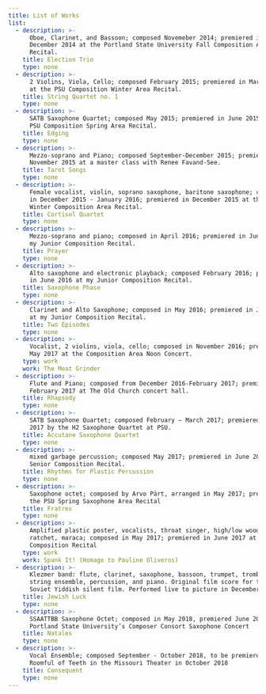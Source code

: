 ```yaml
---
title: List of Works
list:
  - description: >-
      Oboe, Clarinet, and Bassoon; composed Novemeber 2014; premiered in
      December 2014 at the Portland State University Fall Composition Area
      Recital.
    title: Election Trio
    type: none
  - description: >-
      2 Violins, Viola, Cello; composed February 2015; premiered in March 2015
      at the PSU Composition Winter Area Recital.
    title: String Quartet no. 1
    type: none
  - description: >-
      SATB Saxophone Quartet; composed May 2015; premiered in June 2015 at the
      PSU Composition Spring Area Recital.
    title: Edging
    type: none
  - description: >-
      Mezzo-soprano and Piano; composed September-December 2015; premiered in
      November 2015 at a master class with Renee Favand-See.
    title: Tarot Songs
    type: none
  - description: >-
      Female vocalist, violin, soprano saxophone, baritone saxophone; composed
      in December 2015 - January 2016; premiered in December 2015 at the PSU
      Winter Composition Area Recital.
    title: Cortisol Quartet
    type: none
  - description: >-
      Mezzo-soprano and piano; composed in April 2016; premiered in June 2016 at
      my Junior Composition Recital.
    title: Prayer
    type: none
  - description: >-
      Alto saxophone and electronic playback; composed February 2016; premiered
      in June 2016 at my Junior Composition Recital.
    title: Saxophone Phase
    type: none
  - description: >-
      Clarinet and Alto Saxophone; composed in May 2016; premiered in June 2016
      at my Junior Composition Recital.
    title: Two Episodes
    type: none
  - description: >-
      Vocalist, 2 violins, viola, cello; composed in November 2016; premiered in
      May 2017 at the Composition Area Noon Concert.
    type: work
    work: The Meat Grinder
  - description: >-
      Flute and Piano; composed from December 2016-February 2017; premiered in
      February 2017 at The Old Church concert hall.
    title: Rhapsody
    type: none
  - description: >-
      SATB Saxophone Quartet; composed February – March 2017; premiered in April
      2017 by the H2 Saxophone Quartet at PSU.
    title: Accutane Saxophone Quartet
    type: none
  - description: >-
      mixed garbage percussion; composed May 2017; premiered in June 2017 at my
      Senior Composition Recital.
    title: Rhythms for Plastic Percussion
    type: none
  - description: >-
      Saxophone octet; composed by Arvo Pärt, arranged in May 2017; premiered in
      the PSU Spring Saxophone Area Recital
    title: Fratres
    type: none
  - description: >-
      Amplified plastic poster, vocalists, throat singer, high/low woodblock,
      ratchet, maraca; composed in May 2017; premiered in June 2017 at my Senior
      Composition Recital
    type: work
    work: Spank It! (Homage to Pauline Oliveros)
  - description: >-
      Klezmer band: flute, clarinet, saxophone, bassoon, trumpet, trombone,
      string ensemble, percussion, and piano. Original film score for the 1925
      Soviet Yiddish silent film. Performed live to picture in December 2017
    title: Jewish Luck
    type: none
  - description: >-
      SSAATTBB Saxophone Octet; composed in May 2018, premiered June 2018 at the
      Portland State University’s Composer Consort Saxophone Concert
    title: Natales
    type: none
  - description: >-
      Vocal Ensemble; composed September - October 2018, to be premiered by
      Roomful of Teeth in the Missouri Theater in October 2018
    title: Consequent
    type: none
---
```


